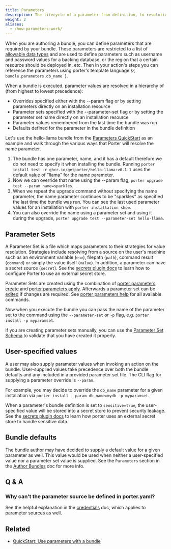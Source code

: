 ```yaml
---
title: Parameters
description: The lifecycle of a parameter from definition, to resolution, and finally injection at runtime
weight: 2
aliases:
  - /how-parameters-work/
---
```


When you are authoring a bundle, you can define parameters that are required by
your bundle. These parameters are restricted to a list of [allowable data
types](/docs/bundle/manifest) and are used to define parameters such as
username and password values for a backing database, or the region that a
certain resource should be deployed in, etc. Then in your action's steps you can
reference the parameters using porter's template language `${
bundle.parameters.db_name }`.

When a bundle is executed, parameter values are resolved in a hierarchy of (from highest to lowest precedence):

- Overrides specified either with the \--param flag or by setting parameters directly on an installation resource
- Parameter sets specified with the \--parameter-set flag or by setting the parameter set name directly on an installation resource
- Parameter values remembered from the last time the bundle was run
- Defaults defined for the parameter in the bundle definition

Let's use the hello-llama bundle from the [Parameters QuickStart](/docs/quickstart/parameters/) as an example and walk through the various ways that Porter will resolve the name parameter.

1. The bundle has one parameter, name, and it has a default therefore we do not need to specify it when installing the bundle. Running `porter install test -r ghcr.io/getporter/hello-llama:v0.1.1` uses the default value of "llama" for the name parameter.
2. Now we can override that name using the \--param flag, `porter upgrade test --param name=sparkles`.
3. When we repeat the upgrade command without specifying the name parameter, the name parameter continues to be "sparkles" as specified the last time the bundle was run. You can see the last used parameter values for an installation with `porter installation show`.
4. You can also override the name using a parameter set and using it during the upgrade, `porter upgrade test --parameter-set hello-llama`.

## Parameter Sets

A Parameter Set is a file which maps parameters to their strategies for value
resolution. Strategies include resolving from a source on the user's machine
such as an environment variable (`env`), filepath (`path`), command result
(`command`) or simply the value itself (`value`). In addition, a parameter
can have a secret source (`secret`). See the [secrets
plugin docs](/plugins/types/#secrets) to learn how to configure Porter to use
an external secret store.

Parameter Sets are created using the combination of [porter parameters create](/docs/references/cli/parameters/create)
and [porter parameters apply](/docs/references/cli/parameters/apply).
Afterwards a parameter set can be [edited](/docs/references/cli/parameters/edit) if changes are required.
See [porter parameters help](/docs/references/cli/porter/parameters/) for all available commands.

Now when you execute the bundle you can pass the name of the parameter set to
the command using the `--parameter-set` or `-p` flag, e.g.
`porter install -p myparamset`.

If you are creating parameter sets manually, you can use the [Parameter Set Schema]
to validate that you have created it properly.

[Parameter Set Schema]: https://github.com/getporter/porter/blob/main/pkg/schema/parameter-set.schema.json

## User-specified values

A user may also supply parameter values when invoking an action on the bundle.
User-supplied values take precedence over both the bundle defaults and any
included in a provided parameter set file. The CLI flag for supplying a
parameter override is `--param`.

For example, you may decide to override the `db_name` parameter for a given
installation via `porter install --param db_name=mydb -p myparamset`.

When a parameter's bundle definition is set to `sensitive=true`, the user-specified
value will be stored into a secret store to prevent security leakage. See the [secrets
plugin docs](/plugins/types/#secrets) to learn how porter uses an external secret store
to handle sensitive data.

## Bundle defaults

The bundle author may have decided to supply a default value for a given
parameter as well. This value would be used when neither a user-specified
value nor a parameter set value is supplied. See the `Parameters` section in
the [Author Bundles](/docs/bundle/manifest) doc for more info.

## Q & A

### Why can't the parameter source be defined in porter.yaml?

See the helpful explanation in the [credentials](/docs/introduction/concepts-and-components/intro-credentials/) doc, which
applies to parameter sources as well.

[create]: /docs/references/cli/parameters/create/
[apply]: /docs/references/cli/parameters/apply/
[edit]: /docs/references/cli/parameters/edit/

## Related

- [QuickStart: Use parameters with a bundle](/docs/quickstart/parameters/)
